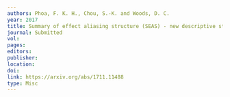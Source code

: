 ```yaml
---
authors: Phoa, F. K. H., Chou, S.-K. and Woods, D. C. 
year: 2017 
title: Summary of effect aliasing structure (SEAS) - new descriptive statistics for factorial and supersaturated designs 
journal: Submitted 
vol: 
pages: 
editors: 
publisher: 
location: 
doi: 
link: https://arxiv.org/abs/1711.11488 
type: Misc 
---
```

 
